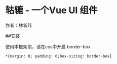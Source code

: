 # 轱辘 - 一个Vue UI 组件
作者：林新玮

##安装

使用本框架前，请在css中开启 border-box
```angular2html
*{margin: 0; padding: 0;box-sizing: border-box}
```